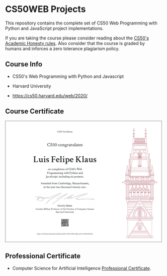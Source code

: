 # CS50WEB Projects

This repository contains the complete set of CS50 Web Programming with Python and JavaScript project implementations.

If you are taking the course please consider reading about the [CS50's Academic Honesty rules](https://cs50.harvard.edu/college/2021/fall/syllabus/#academic-honesty). Also consider that the course is graded by humans and inforces a zero tolerance plagiarism policy. 


## Course Info

* CS50's Web Programming with Python and Javascript

* Harvard University

* https://cs50.harvard.edu/web/2020/

## Course Certificate

![Certificate](CS50W.png)

## Professional Certificate

* Computer Science for Artificial Intelligence
[Professional Certificate](https://courses.edx.org/certificates/6d6092922409434d8b4d1b15ce31e9ad).
